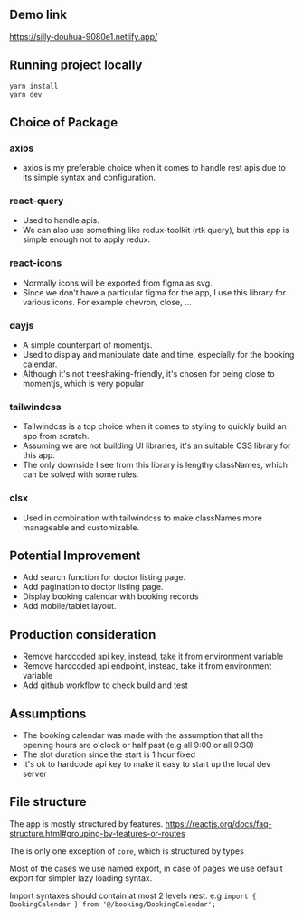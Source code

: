 ## Demo link

https://silly-douhua-9080e1.netlify.app/

## Running project locally

```sh
yarn install
yarn dev
```

## Choice of Package

### axios

- axios is my preferable choice when it comes to handle rest apis due to its simple syntax and configuration.

### react-query

- Used to handle apis.
- We can also use something like redux-toolkit (rtk query), but this app is simple enough not to apply redux.

### react-icons

- Normally icons will be exported from figma as svg.
- Since we don't have a particular figma for the app, I use this library for various icons. For example chevron, close, ...

### dayjs

- A simple counterpart of momentjs.
- Used to display and manipulate date and time, especially for the booking calendar.
- Although it's not treeshaking-friendly, it's chosen for being close to momentjs, which is very popular

### tailwindcss

- Tailwindcss is a top choice when it comes to styling to quickly build an app from scratch.
- Assuming we are not building UI libraries, it's an suitable CSS library for this app.
- The only downside I see from this library is lengthy classNames, which can be solved with some rules.

### clsx

- Used in combination with tailwindcss to make classNames more manageable and customizable.

## Potential Improvement

- Add search function for doctor listing page.
- Add pagination to doctor listing page.
- Display booking calendar with booking records
- Add mobile/tablet layout.

## Production consideration

- Remove hardcoded api key, instead, take it from environment variable
- Remove hardcoded api endpoint, instead, take it from environment variable
- Add github workflow to check build and test

## Assumptions

- The booking calendar was made with the assumption that all the opening hours are o'clock or half past (e.g all 9:00 or all 9:30)
- The slot duration since the start is 1 hour fixed
- It's ok to hardcode api key to make it easy to start up the local dev server

## File structure

The app is mostly structured by features.
https://reactjs.org/docs/faq-structure.html#grouping-by-features-or-routes

The is only one exception of `core`, which is structured by types

Most of the cases we use named export, in case of pages we use default export for simpler lazy loading syntax.

Import syntaxes should contain at most 2 levels nest.
e.g `import { BookingCalendar } from '@/booking/BookingCalendar';`
